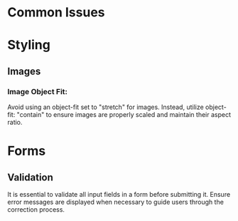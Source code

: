 # Common Issues


# Styling


## Images


### Image Object Fit:

Avoid using an object-fit set to "stretch" for images. Instead, utilize object-fit: "contain" to ensure images are properly scaled and maintain their aspect ratio.


# Forms


## Validation

It is essential to validate all input fields in a form before submitting it. Ensure error messages are displayed when necessary to guide users through the correction process.
